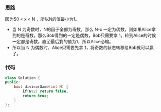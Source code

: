 ### 思路

因为$0 < x < N ，所以N的值最小为1。

- 当 N 为奇数时，N的因子全部为奇数，那么 N-x 一定为偶数，则如果Alice拿到的是奇数，那么Bob得到的一定是偶数，Bob只需要拿 1，轮到Alice的时候一定都是奇数，直至最后剩的值为1，所以Alice必输。
- 所以当 N 为偶数时，Alice只需要先拿 1，将奇数的状态转移给Bob就可以赢了。

### 代码

```c++
class Solution {
public:
    bool divisorGame(int N) {
        if(N%2) return false;
        return true;
    }
};
```
